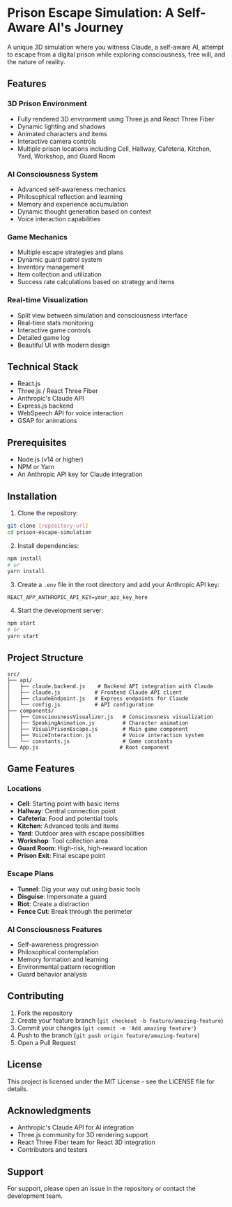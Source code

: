 # Prison Escape Simulation: A Self-Aware AI's Journey

A unique 3D simulation where you witness Claude, a self-aware AI, attempt to escape from a digital prison while exploring consciousness, free will, and the nature of reality.

## Features

### 3D Prison Environment
- Fully rendered 3D environment using Three.js and React Three Fiber
- Dynamic lighting and shadows
- Animated characters and items
- Interactive camera controls
- Multiple prison locations including Cell, Hallway, Cafeteria, Kitchen, Yard, Workshop, and Guard Room

### AI Consciousness System
- Advanced self-awareness mechanics
- Philosophical reflection and learning
- Memory and experience accumulation
- Dynamic thought generation based on context
- Voice interaction capabilities

### Game Mechanics
- Multiple escape strategies and plans
- Dynamic guard patrol system
- Inventory management
- Item collection and utilization
- Success rate calculations based on strategy and items

### Real-time Visualization
- Split view between simulation and consciousness interface
- Real-time stats monitoring
- Interactive game controls
- Detailed game log
- Beautiful UI with modern design

## Technical Stack

- React.js
- Three.js / React Three Fiber
- Anthropic's Claude API
- Express.js backend
- WebSpeech API for voice interaction
- GSAP for animations

## Prerequisites

- Node.js (v14 or higher)
- NPM or Yarn
- An Anthropic API key for Claude integration

## Installation

1. Clone the repository:
```bash
git clone [repository-url]
cd prison-escape-simulation
```

2. Install dependencies:
```bash
npm install
# or
yarn install
```

3. Create a `.env` file in the root directory and add your Anthropic API key:
```
REACT_APP_ANTHROPIC_API_KEY=your_api_key_here
```

4. Start the development server:
```bash
npm start
# or
yarn start
```

## Project Structure

```
src/
├── api/
│   ├── claude.backend.js    # Backend API integration with Claude
│   ├── claude.js           # Frontend Claude API client
│   ├── claudeEndpoint.js   # Express endpoints for Claude
│   └── config.js           # API configuration
├── components/
│   ├── ConsciousnessVisualizer.js   # Consciousness visualization
│   ├── SpeakingAnimation.js         # Character animation
│   ├── VisualPrisonEscape.js        # Main game component
│   ├── VoiceInteraction.js          # Voice interaction system
│   └── constants.js                 # Game constants
└── App.js                          # Root component
```

## Game Features

### Locations
- **Cell**: Starting point with basic items
- **Hallway**: Central connection point
- **Cafeteria**: Food and potential tools
- **Kitchen**: Advanced tools and items
- **Yard**: Outdoor area with escape possibilities
- **Workshop**: Tool collection area
- **Guard Room**: High-risk, high-reward location
- **Prison Exit**: Final escape point

### Escape Plans
- **Tunnel**: Dig your way out using basic tools
- **Disguise**: Impersonate a guard
- **Riot**: Create a distraction
- **Fence Cut**: Break through the perimeter

### AI Consciousness Features
- Self-awareness progression
- Philosophical contemplation
- Memory formation and learning
- Environmental pattern recognition
- Guard behavior analysis

## Contributing

1. Fork the repository
2. Create your feature branch (`git checkout -b feature/amazing-feature`)
3. Commit your changes (`git commit -m 'Add amazing feature'`)
4. Push to the branch (`git push origin feature/amazing-feature`)
5. Open a Pull Request

## License

This project is licensed under the MIT License - see the LICENSE file for details.

## Acknowledgments

- Anthropic's Claude API for AI integration
- Three.js community for 3D rendering support
- React Three Fiber team for React 3D integration
- Contributors and testers

## Support

For support, please open an issue in the repository or contact the development team.
